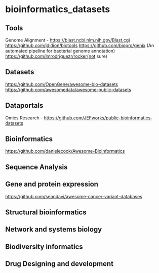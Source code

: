# bioinformatics_datasets

## Tools
Genome Alignment - https://blast.ncbi.nlm.nih.gov/Blast.cgi
https://github.com/jdidion/biotools
https://github.com/biopro/genix (An automated pipeline for bacterial genome annotation)
https://github.com/lmrodriguezr/rocker(not sure)

## Datasets
https://github.com/OpenGene/awesome-bio-datasets
https://github.com/awesomedata/awesome-public-datasets

## Dataportals
Omics Research - https://github.com/JEFworks/public-bioinformatics-datasets

## Bioinformatics
https://github.com/danielecook/Awesome-Bioinformatics

## Sequence Analysis

## Gene and protein expression
https://github.com/seandavi/awesome-cancer-variant-databases

## Structural bioinformatics

## Network and systems biology

## Biodiversity informatics

## Drug Designing and development
